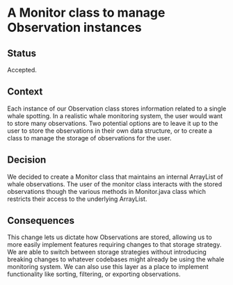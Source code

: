 # A Monitor class to manage Observation instances

## Status

Accepted.

## Context

Each instance of our Observation class stores information related to a single whale spotting. In
a realistic whale monitoring system, the user would want to store many observations. Two
potential options are to leave it up to the user to store the observations in their own data
structure, or to create a class to manage the storage of observations for the user.

## Decision

We decided to create a Monitor class that maintains an internal ArrayList of whale observations.
The user of the monitor class interacts with the stored observations though the various methods
in Monitor.java class which restricts their access to the underlying ArrayList.

## Consequences

This change lets us dictate how Observations are stored, allowing us to more easily implement
features requiring changes to that storage strategy. We are able to switch between storage
strategies without introducing breaking changes to whatever codebases might already be using the 
whale monitoring system. We can also use this layer as a place to implement functionality like 
sorting, filtering, or exporting observations.
